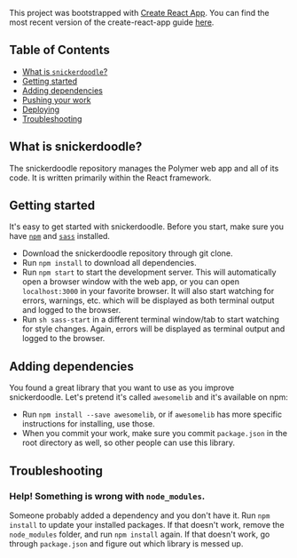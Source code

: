 This project was bootstrapped with [Create React App](https://github.com/facebookincubator/create-react-app).
You can find the most recent version of the create-react-app guide [here](https://github.com/facebookincubator/create-react-app/blob/master/packages/react-scripts/template/README.md).

## Table of Contents

- [What is `snickerdoodle`?](#what-is-snickerdoodle)
- [Getting started](#getting-started)
- [Adding dependencies](#adding-dependencies)
- [Pushing your work](#pushing-your-work)
- [Deploying](#deploying)
- [Troubleshooting](#troubleshooting)

## What is snickerdoodle?

The snickerdoodle repository manages the Polymer web app and all of its code. It is written primarily within the React framework. 

## Getting started

It's easy to get started with snickerdoodle. Before you start, make sure you have [`npm`](https://www.npmjs.com/get-npm?utm_source=house&utm_medium=homepage&utm_campaign=free%20orgs&utm_term=Install%20npm) and [`sass`](http://sass-lang.com/install) installed.
* Download the snickerdoodle repository through git clone. 
* Run `npm install` to download all dependencies.
* Run `npm start` to start the development server. This will automatically open a browser window with the web app, or you can open `localhost:3000` in your favorite browser. It will also start watching for errors, warnings, etc. which will be displayed as both terminal output and logged to the browser.
* Run `sh sass-start` in a different terminal window/tab to start watching for style changes. Again, errors will be displayed as terminal output and logged to the browser.

## Adding dependencies

You found a great library that you want to use as you improve snickerdoodle. Let's pretend it's called `awesomelib` and it's available on npm:
* Run `npm install --save awesomelib`, or if `awesomelib` has more specific instructions for installing, use those.
* When you commit your work, make sure you commit `package.json` in the root directory as well, so other people can use this library. 


## Troubleshooting
### Help! Something is wrong with `node_modules`. 

Someone probably added a dependency and you don't have it. Run `npm install` to update your installed packages. If that doesn't work, remove the `node_modules` folder, and run `npm install` again. If that doesn't work, go through `package.json` and figure out which library is messed up. 

